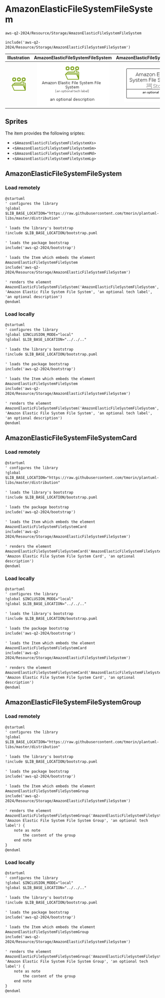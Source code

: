 # AmazonElasticFileSystemFileSystem


```text
aws-q2-2024/Resource/Storage/AmazonElasticFileSystemFileSystem
```

```text
include('aws-q2-2024/Resource/Storage/AmazonElasticFileSystemFileSystem')
```



| Illustration | AmazonElasticFileSystemFileSystem | AmazonElasticFileSystemFileSystemCard | AmazonElasticFileSystemFileSystemGroup |
| :---: | :---: | :---: | :---: |
| ![illustration for Illustration](../../../aws-q2-2024/Resource/Storage/AmazonElasticFileSystemFileSystem.png) | ![illustration for AmazonElasticFileSystemFileSystem](../../../aws-q2-2024/Resource/Storage/AmazonElasticFileSystemFileSystem.Local.png) | ![illustration for AmazonElasticFileSystemFileSystemCard](../../../aws-q2-2024/Resource/Storage/AmazonElasticFileSystemFileSystemCard.Local.png) | ![illustration for AmazonElasticFileSystemFileSystemGroup](../../../aws-q2-2024/Resource/Storage/AmazonElasticFileSystemFileSystemGroup.Local.png) |



## Sprites
The item provides the following sriptes:

- `<$AmazonElasticFileSystemFileSystemXs>`
- `<$AmazonElasticFileSystemFileSystemSm>`
- `<$AmazonElasticFileSystemFileSystemMd>`
- `<$AmazonElasticFileSystemFileSystemLg>`





## AmazonElasticFileSystemFileSystem

### Load remotely
```plantuml
@startuml
' configures the library
!global $LIB_BASE_LOCATION="https://raw.githubusercontent.com/tmorin/plantuml-libs/master/distribution"

' loads the library's bootstrap
!include $LIB_BASE_LOCATION/bootstrap.puml

' loads the package bootstrap
include('aws-q2-2024/bootstrap')

' loads the Item which embeds the element AmazonElasticFileSystemFileSystem
include('aws-q2-2024/Resource/Storage/AmazonElasticFileSystemFileSystem')

' renders the element
AmazonElasticFileSystemFileSystem('AmazonElasticFileSystemFileSystem', 'Amazon Elastic File System File System', 'an optional tech label', 'an optional description')
@enduml
```

### Load locally
```plantuml
@startuml
' configures the library
!global $INCLUSION_MODE="local"
!global $LIB_BASE_LOCATION="../../.."

' loads the library's bootstrap
!include $LIB_BASE_LOCATION/bootstrap.puml

' loads the package bootstrap
include('aws-q2-2024/bootstrap')

' loads the Item which embeds the element AmazonElasticFileSystemFileSystem
include('aws-q2-2024/Resource/Storage/AmazonElasticFileSystemFileSystem')

' renders the element
AmazonElasticFileSystemFileSystem('AmazonElasticFileSystemFileSystem', 'Amazon Elastic File System File System', 'an optional tech label', 'an optional description')
@enduml
```

## AmazonElasticFileSystemFileSystemCard

### Load remotely
```plantuml
@startuml
' configures the library
!global $LIB_BASE_LOCATION="https://raw.githubusercontent.com/tmorin/plantuml-libs/master/distribution"

' loads the library's bootstrap
!include $LIB_BASE_LOCATION/bootstrap.puml

' loads the package bootstrap
include('aws-q2-2024/bootstrap')

' loads the Item which embeds the element AmazonElasticFileSystemFileSystemCard
include('aws-q2-2024/Resource/Storage/AmazonElasticFileSystemFileSystem')

' renders the element
AmazonElasticFileSystemFileSystemCard('AmazonElasticFileSystemFileSystemCard', 'Amazon Elastic File System File System Card', 'an optional description')
@enduml
```

### Load locally
```plantuml
@startuml
' configures the library
!global $INCLUSION_MODE="local"
!global $LIB_BASE_LOCATION="../../.."

' loads the library's bootstrap
!include $LIB_BASE_LOCATION/bootstrap.puml

' loads the package bootstrap
include('aws-q2-2024/bootstrap')

' loads the Item which embeds the element AmazonElasticFileSystemFileSystemCard
include('aws-q2-2024/Resource/Storage/AmazonElasticFileSystemFileSystem')

' renders the element
AmazonElasticFileSystemFileSystemCard('AmazonElasticFileSystemFileSystemCard', 'Amazon Elastic File System File System Card', 'an optional description')
@enduml
```

## AmazonElasticFileSystemFileSystemGroup

### Load remotely
```plantuml
@startuml
' configures the library
!global $LIB_BASE_LOCATION="https://raw.githubusercontent.com/tmorin/plantuml-libs/master/distribution"

' loads the library's bootstrap
!include $LIB_BASE_LOCATION/bootstrap.puml

' loads the package bootstrap
include('aws-q2-2024/bootstrap')

' loads the Item which embeds the element AmazonElasticFileSystemFileSystemGroup
include('aws-q2-2024/Resource/Storage/AmazonElasticFileSystemFileSystem')

' renders the element
AmazonElasticFileSystemFileSystemGroup('AmazonElasticFileSystemFileSystemGroup', 'Amazon Elastic File System File System Group', 'an optional tech label') {
    note as note
        the content of the group
    end note
}
@enduml
```

### Load locally
```plantuml
@startuml
' configures the library
!global $INCLUSION_MODE="local"
!global $LIB_BASE_LOCATION="../../.."

' loads the library's bootstrap
!include $LIB_BASE_LOCATION/bootstrap.puml

' loads the package bootstrap
include('aws-q2-2024/bootstrap')

' loads the Item which embeds the element AmazonElasticFileSystemFileSystemGroup
include('aws-q2-2024/Resource/Storage/AmazonElasticFileSystemFileSystem')

' renders the element
AmazonElasticFileSystemFileSystemGroup('AmazonElasticFileSystemFileSystemGroup', 'Amazon Elastic File System File System Group', 'an optional tech label') {
    note as note
        the content of the group
    end note
}
@enduml
```

